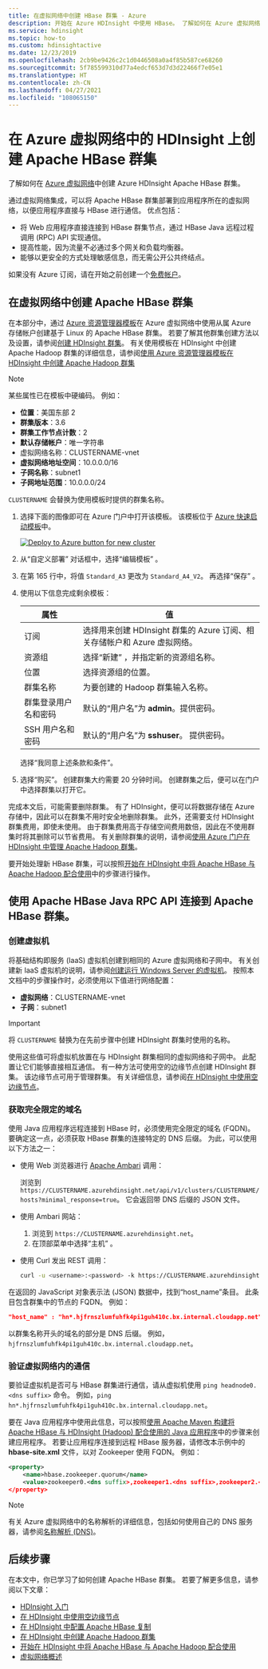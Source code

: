```yaml
---
title: 在虚拟网络中创建 HBase 群集 - Azure
description: 开始在 Azure HDInsight 中使用 HBase。 了解如何在 Azure 虚拟网络上创建 HDInsight HBase 群集。
ms.service: hdinsight
ms.topic: how-to
ms.custom: hdinsightactive
ms.date: 12/23/2019
ms.openlocfilehash: 2cb9be9426c2c1d0446508a0a4f85b587ce68260
ms.sourcegitcommit: 5f785599310d77a4edcf653d7d3d22466f7e05e1
ms.translationtype: HT
ms.contentlocale: zh-CN
ms.lasthandoff: 04/27/2021
ms.locfileid: "108065150"
---
```

# <a name="create-apache-hbase-clusters-on-hdinsight-in-azure-virtual-network"></a>在 Azure 虚拟网络中的 HDInsight 上创建 Apache HBase 群集

了解如何在 [Azure 虚拟网络](https://azure.microsoft.com/services/virtual-network/)中创建 Azure HDInsight Apache HBase 群集。

通过虚拟网络集成，可以将 Apache HBase 群集部署到应用程序所在的虚拟网络，以便应用程序直接与 HBase 进行通信。 优点包括：

* 将 Web 应用程序直接连接到 HBase 群集节点，通过 HBase Java 远程过程调用 (RPC) API 实现通信。
* 提高性能，因为流量不必通过多个网关和负载均衡器。
* 能够以更安全的方式处理敏感信息，而无需公开公共终结点。

如果没有 Azure 订阅，请在开始之前创建一个[免费帐户](https://azure.microsoft.com/free/?WT.mc_id=A261C142F)。

## <a name="create-apache-hbase-cluster-into-virtual-network"></a>在虚拟网络中创建 Apache HBase 群集

在本部分中，通过 [Azure 资源管理器模板](../../azure-resource-manager/templates/deploy-powershell.md)在 Azure 虚拟网络中使用从属 Azure 存储帐户创建基于 Linux 的 Apache HBase 群集。 若要了解其他群集创建方法以及设置，请参阅[创建 HDInsight 群集](../hdinsight-hadoop-provision-linux-clusters.md)。 有关使用模板在 HDInsight 中创建 Apache Hadoop 群集的详细信息，请参阅[使用 Azure 资源管理器模板在 HDInsight 中创建 Apache Hadoop 群集](../hdinsight-hadoop-create-linux-clusters-arm-templates.md)

> [!NOTE]  
> 某些属性已在模板中硬编码。 例如：
>
> * **位置**：美国东部 2
> * **群集版本**：3.6
> * **群集工作节点计数**：2
> * **默认存储帐户**：唯一字符串
> * 虚拟网络名称：CLUSTERNAME-vnet
> * **虚拟网络地址空间**：10.0.0.0/16
> * **子网名称**：subnet1
> * **子网地址范围**：10.0.0.0/24
>
> `CLUSTERNAME` 会替换为使用模板时提供的群集名称。

1. 选择下面的图像即可在 Azure 门户中打开该模板。 该模板位于 [Azure 快速启动模板](https://azure.microsoft.com/resources/templates/101-hdinsight-hbase-linux-vnet/)中。

   <a href="https://portal.azure.com/#create/Microsoft.Template/uri/https%3A%2F%2Fraw.githubusercontent.com%2FAzure%2Fazure-quickstart-templates%2Fmaster%2F101-hdinsight-hbase-linux-vnet%2Fazuredeploy.json" target="_blank"><img src="./media/apache-hbase-provision-vnet/hdi-deploy-to-azure1.png" alt="Deploy to Azure button for new cluster"></a>

1. 从“自定义部署”  对话框中，选择“编辑模板”  。

1. 在第 165 行中，将值 `Standard_A3` 更改为 `Standard_A4_V2`。 再选择“保存”  。

1. 使用以下信息完成剩余模板：

    |属性 |值 |
    |---|---|
    |订阅|选择用来创建 HDInsight 群集的 Azure 订阅、相关存储帐户和 Azure 虚拟网络。|
    资源组|选择“新建”  ，并指定新的资源组名称。|
    |位置|选择资源组的位置。|
    |群集名称|为要创建的 Hadoop 群集输入名称。|
    |群集登录用户名和密码|默认的“用户名”为 **admin**。提供密码。|
    |SSH 用户名和密码|默认的“用户名”为 **sshuser**。  提供密码。|

    选择“我同意上述条款和条件”。 

1. 选择“购买”。  创建群集大约需要 20 分钟时间。 创建群集之后，便可以在门户中选择群集以打开它。

完成本文后，可能需要删除群集。 有了 HDInsight，便可以将数据存储在 Azure 存储中，因此可以在群集不用时安全地删除群集。 此外，还需要支付 HDInsight 群集费用，即使未使用。 由于群集费用高于存储空间费用数倍，因此在不使用群集时将其删除可以节省费用。 有关删除群集的说明，请参阅[使用 Azure 门户在 HDInsight 中管理 Apache Hadoop 群集](../hdinsight-administer-use-portal-linux.md#delete-clusters)。

要开始处理新 HBase 群集，可以按照[开始在 HDInsight 中将 Apache HBase 与 Apache Hadoop 配合使用](./apache-hbase-tutorial-get-started-linux.md)中的步骤进行操作。

## <a name="connect-to-the-apache-hbase-cluster-using-apache-hbase-java-rpc-apis"></a>使用 Apache HBase Java RPC API 连接到 Apache HBase 群集。

### <a name="create-a-virtual-machine"></a>创建虚拟机

将基础结构即服务 (IaaS) 虚拟机创建到相同的 Azure 虚拟网络和子网中。 有关创建新 IaaS 虚拟机的说明，请参阅[创建运行 Windows Server 的虚拟机](../../virtual-machines/windows/quick-create-portal.md)。 按照本文档中的步骤操作时，必须使用以下值进行网络配置：

* **虚拟网络**：CLUSTERNAME-vnet
* **子网**：subnet1

> [!IMPORTANT]  
> 将 `CLUSTERNAME` 替换为在先前步骤中创建 HDInsight 群集时使用的名称。

使用这些值可将虚拟机放置在与 HDInsight 群集相同的虚拟网络和子网中。 此配置让它们能够直接相互通信。 有一种方法可使用空的边缘节点创建 HDInsight 群集。 该边缘节点可用于管理群集。  有关详细信息，请参阅[在 HDInsight 中使用空边缘节点](../hdinsight-apps-use-edge-node.md)。

### <a name="obtain-fully-qualified-domain-name"></a>获取完全限定的域名

使用 Java 应用程序远程连接到 HBase 时，必须使用完全限定的域名 (FQDN)。 要确定这一点，必须获取 HBase 群集的连接特定的 DNS 后缀。 为此，可以使用以下方法之一：

* 使用 Web 浏览器进行 [Apache Ambari](https://ambari.apache.org/) 调用：

    浏览到 `https://CLUSTERNAME.azurehdinsight.net/api/v1/clusters/CLUSTERNAME/hosts?minimal_response=true`。 它会返回带 DNS 后缀的 JSON 文件。

* 使用 Ambari 网站：

    1. 浏览到 `https://CLUSTERNAME.azurehdinsight.net`。
    2. 在顶部菜单中选择“主机”  。

* 使用 Curl 发出 REST 调用：

    ```bash
    curl -u <username>:<password> -k https://CLUSTERNAME.azurehdinsight.net/ambari/api/v1/clusters/CLUSTERNAME.azurehdinsight.net/services/hbase/components/hbrest
    ```

在返回的 JavaScript 对象表示法 (JSON) 数据中，找到“host_name”条目。 此条目包含群集中的节点的 FQDN。 例如：

```json
"host_name" : "hn*.hjfrnszlumfuhfk4pi1guh410c.bx.internal.cloudapp.net"
```

以群集名称开头的域名的部分是 DNS 后缀。 例如，`hjfrnszlumfuhfk4pi1guh410c.bx.internal.cloudapp.net`。

### <a name="verify-communication-inside-virtual-network"></a>验证虚拟网络内的通信

要验证虚拟机是否可与 HBase 群集进行通信，请从虚拟机使用 `ping headnode0.<dns suffix>` 命令。 例如，`ping hn*.hjfrnszlumfuhfk4pi1guh410c.bx.internal.cloudapp.net`。

要在 Java 应用程序中使用此信息，可以按照[使用 Apache Maven 构建将 Apache HBase 与 HDInsight (Hadoop) 配合使用的 Java 应用程序](./apache-hbase-build-java-maven-linux.md)中的步骤来创建应用程序。 若要让应用程序连接到远程 HBase 服务器，请修改本示例中的 **hbase-site.xml** 文件，以对 Zookeeper 使用 FQDN。 例如：

```xml
<property>
    <name>hbase.zookeeper.quorum</name>
    <value>zookeeper0.<dns suffix>,zookeeper1.<dns suffix>,zookeeper2.<dns suffix></value>
</property>
```

> [!NOTE]  
> 有关 Azure 虚拟网络中的名称解析的详细信息，包括如何使用自己的 DNS 服务器，请参阅[名称解析 (DNS)](../../virtual-network/virtual-networks-name-resolution-for-vms-and-role-instances.md)。

## <a name="next-steps"></a>后续步骤

在本文中，你已学习了如何创建 Apache HBase 群集。 若要了解更多信息，请参阅以下文章：

* [HDInsight 入门](../hadoop/apache-hadoop-linux-tutorial-get-started.md)
* [在 HDInsight 中使用空边缘节点](../hdinsight-apps-use-edge-node.md)
* [在 HDInsight 中配置 Apache HBase 复制](apache-hbase-replication.md)
* [在 HDInsight 中创建 Apache Hadoop 群集](../hdinsight-hadoop-provision-linux-clusters.md)
* [开始在 HDInsight 中将 Apache HBase 与 Apache Hadoop 配合使用](./apache-hbase-tutorial-get-started-linux.md)
* [虚拟网络概述](../../virtual-network/virtual-networks-overview.md)
